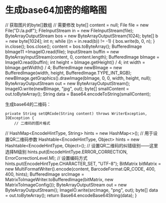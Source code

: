 # 生成base64加密的缩略图
// 获取图片的byte[]数组
// 需要修改
byte[] content = null;
File file = new File("D:/a.pdf");
FileInputStream in = new FileInputStream(file);
ByteArrayOutputStream bos = new ByteArrayOutputStream(1024);
byte[] b = new byte[1024];
int n;
while ((n = in.read(b)) != -1) {
bos.write(b, 0, n);
}
in.close();
bos.close();
content = bos.toByteArray();
BufferedImage bImage11 =ImageIO.read(file);
InputStream buffin = new ByteArrayInputStream(content, 0, content.length);
BufferedImage bImage = ImageIO.read(buffin);
int height = bImage.getHeight() / 4;
int width = bImage.getWidth() / 4;
BufferedImage newBImage = new BufferedImage(width, height, BufferedImage.TYPE_INT_RGB);
newBImage.getGraphics().drawImage(bImage, 0, 0, width, height, null);
ByteArrayOutputStream out = new ByteArrayOutputStream();
ImageIO.write(newBImage, "jpg", out);
byte[] smallContent = out.toByteArray();
String data = Base64.encodeToString(smallContent);

生成base64的二维码：

```
private String setQRCode(String content) throws WriterException, IOException {
    // 二维码的图片格式
```

// HashMap<EncodeHintType, String> hints = new HashMap<>();
// 用于设置QR二维码参数
Hashtable<EncodeHintType, Object> hints = new Hashtable<EncodeHintType, Object>();
// 设置QR二维码的纠错级别——这里选择M级别
hints.put(EncodeHintType.ERROR_CORRECTION, ErrorCorrectionLevel.M);
// 设置编码方式
hints.put(EncodeHintType.CHARACTER_SET, "UTF-8");
BitMatrix bitMatrix =
new MultiFormatWriter().encode(content, BarcodeFormat.QR_CODE, 400, 400, hints);
BufferedImage srcImage =
MatrixToImageWriter.toBufferedImage(bitMatrix, new MatrixToImageConfig());
ByteArrayOutputStream out = new ByteArrayOutputStream();
ImageIO.write(srcImage, "png", out);
byte[] data = out.toByteArray();
return Base64.encodeBase64String(data);
}